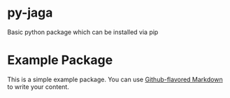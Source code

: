 # py-jaga
Basic python package which can be installed via pip
# Example Package

This is a simple example package. You can use
[Github-flavored Markdown](https://guides.github.com/features/mastering-markdown/)
to write your content.

